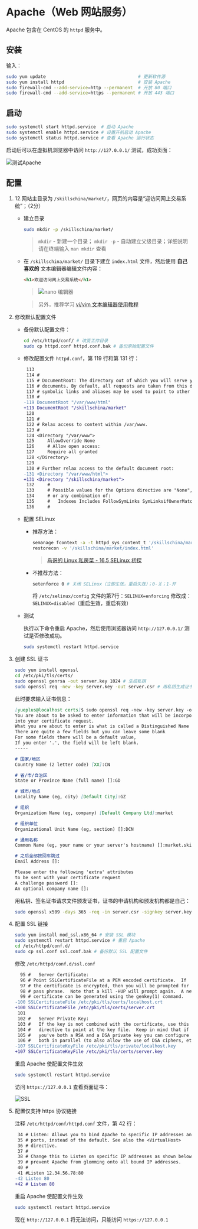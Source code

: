 # Apache（Web 网站服务）

Apache 包含在 CentOS 的 `httpd` 服务中。

## 安装

输入：
```sh
sudo yum update                                   # 更新软件源
sudo yum install httpd                            # 安装 Apache
sudo firewall-cmd --add-service=http --permanent  # 开放 80 端口
sudo firewall-cmd --add-service=https --permanent # 开放 443 端口
```

## 启动

```sh
sudo systemctl start httpd.service  # 启动 Apache
sudo systemctl enable httpd.service # 设置开机启动 Apache
sudo systemctl status httpd.service # 查看 Apache 运行状态
```

启动后可以在虚拟机浏览器中访问 `http://127.0.0.1/` 测试，成功页面：

![测试Apache](./img/testApache.jpg)

## 配置
1. 12.网站主目录为 `/skillschina/market/`，网页的内容是“迎访问网上交易系统”；（2分）

   - 建立目录

     ```sh
     sudo mkdir -p /skillschina/market/
     ```

     > `mkdir` - 新建一个目录；
     > `mkdir -p` - 自动建立父级目录；详细说明请在终端输入 `man mkdir` 查看
   - 在 `/skillschina/market/` 目录下建立 `index.html` 文件，然后使用 **自己喜欢的** 文本编辑器编辑文件内容：

     ```html
     <h1>欢迎访问网上交易系统</h1>
     ```

     > ![nano 编辑器](./img/nano.jpg)
     
     > 另外，推荐学习 [vi/vim 文本编辑器使用教程](https://www.runoob.com/linux/linux-vim.html)

2. 修改默认配置文件

   - 备份默认配置文件：

     ```sh
     cd /etc/httpd/conf/ # 改变工作目录
     sudo cp httpd.conf httpd.conf.bak # 备份原始配置文件
     ```

   - 修改配置文件 `httpd.conf`，第 119 行和第 131 行：

     ```diff
      113 
      114 #
      115 # DocumentRoot: The directory out of which you will serve your
      116 # documents. By default, all requests are taken from this directory, but
      117 # symbolic links and aliases may be used to point to other locations.
      118 #
     -119 DocumentRoot "/var/www/html"
     +119 DocumentRoot "/skillschina/market"
      120 
      121 #
      122 # Relax access to content within /var/www.
      123 #
      124 <Directory "/var/www">
      125     AllowOverride None
      126     # Allow open access:
      127     Require all granted
      128 </Directory>
      129 
      130 # Further relax access to the default document root:
     -131 <Directory "/var/www/html">
     +131 <Directory "/skillschina/market">
      132     #
      133     # Possible values for the Options directive are "None", "All",
      134     # or any combination of:
      135     #   Indexes Includes FollowSymLinks SymLinksifOwnerMatch ExecCGI MultiViews
      136     #
     ```

   - 配置 SELinux

     + 推荐方法：

       ```sh
       semanage fcontext -a -t httpd_sys_content_t '/skillschina/market/index.html'
       restorecon -v '/skillschina/market/index.html'
       ```

       > [鸟哥的 Linux 私房菜 - 16.5 SELinux 初探](http://linux.vbird.org/linux_basic/0440processcontrol.php#selinux)

     + 不推荐方法：

       ```sh
       setenforce 0 # 关闭 SELinux（立即生效，重启失效）；0-关；1-开
       ```

       将 `/etc/selinux/config` 文件的第7行：`SELINUX=enforcing`
       修改成：`SELINUX=disabled`（重启生效，重启有效）

   - 测试

     执行以下命令重启 Apache，然后使用浏览器访问 `http://127.0.0.1/` 测试是否修改成功。

     ```sh
     sudo systemctl restart httpd.service
     ```

3. 创建 SSL 证书

   ```sh
   sudo yum install openssl
   cd /etc/pki/tls/certs/
   sudo openssl genrsa -out server.key 1024 # 生成私钥
   sudo openssl req -new -key server.key -out server.csr # 用私钥生成证书请求文件
   ```

   此时要求输入证书信息：

   ```md
   [yueplus@localhost certs]$ sudo openssl req -new -key server.key -out server.csr
   You are about to be asked to enter information that will be incorporated
   into your certificate request.
   What you are about to enter is what is called a Distinguished Name or a DN.
   There are quite a few fields but you can leave some blank
   For some fields there will be a default value,
   If you enter '.', the field will be left blank.
   -----

   # 国家/地区
   Country Name (2 letter code) [XX]:CN

   # 省/市/自治区
   State or Province Name (full name) []:GD

   # 城市/地点
   Locality Name (eg, city) [Default City]:GZ

   # 组织
   Organization Name (eg, company) [Default Company Ltd]:market

   # 组织单位
   Organizational Unit Name (eg, section) []:DCN

   # 通用名称
   Common Name (eg, your name or your server's hostname) []:market.skillschina.com

   # 之后全部按回车跳过
   Email Address []:
   
   Please enter the following 'extra' attributes
   to be sent with your certificate request
   A challenge password []:
   An optional company name []:
   ```

   用私钥、签名证书请求文件颁发证书，证书的申请机构和颁发机构都是自己：

   ```sh
   sudo openssl x509 -days 365 -req -in server.csr -signkey server.key -out server.crt
   ```

4. 配置 SSL 链接

   ```sh
   sudo yum install mod_ssl.x86_64 # 安装 SSL 模块
   sudo systemctl restart httpd.service # 重启 Apache
   cd /etc/httpd/conf.d/
   sudo cp ssl.conf ssl.conf.bak # 备份默认 SSL 配置文件
   ```

   修改 `/etc/httpd/conf.d/ssl.conf`

   ```diff
     95 #   Server Certificate:
     96 # Point SSLCertificateFile at a PEM encoded certificate.  If
     97 # the certificate is encrypted, then you will be prompted for a
     98 # pass phrase.  Note that a kill -HUP will prompt again.  A new
     99 # certificate can be generated using the genkey(1) command.
   -100 SSLCertificateFile /etc/pki/tls/certs/localhost.crt
   +100 SSLCertificateFile /etc/pki/tls/certs/server.crt
    101 
    102 #   Server Private Key:
    103 #   If the key is not combined with the certificate, use this
    104 #   directive to point at the key file.  Keep in mind that if
    105 #   you've both a RSA and a DSA private key you can configure
    106 #   both in parallel (to also allow the use of DSA ciphers, etc.)
   -107 SSLCertificateKeyFile /etc/pki/tls/private/localhost.key
   +107 SSLCertificateKeyFile /etc/pki/tls/certs/server.key
   ```

   重启 Apache 使配置文件生效

   ```sh
   sudo systemctl restart httpd.service
   ```

   访问 `https://127.0.0.1` 查看页面证书：

   ![SSL](./img/sslDone.jpg)

5. 配置仅支持 https 协议链接

   注释 `/etc/httpd/conf/httpd.conf` 文件，第 42 行：

   ```diff
    34 # Listen: Allows you to bind Apache to specific IP addresses and/or
    35 # ports, instead of the default. See also the <VirtualHost>
    36 # directive.
    37 #
    38 # Change this to Listen on specific IP addresses as shown below to 
    39 # prevent Apache from glomming onto all bound IP addresses.
    40 #
    41 #Listen 12.34.56.78:80
   -42 Listen 80
   +42 # Listen 80
   ```

   重启 Apache 使配置文件生效

   ```sh
   sudo systemctl restart httpd.service
   ```

   现在 `http://127.0.0.1` 将无法访问，只能访问 `https://127.0.0.1`